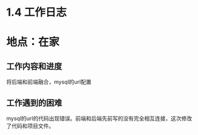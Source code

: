 # 1.4 工作日志

# 地点：在家

## 工作内容和进度
将后端和前端融合，mysql的url配置


## 工作遇到的困难
mysql的url的代码出现错误。前端和后端先前写的没有完全相互连接，这次修改了代码和项目文件。

